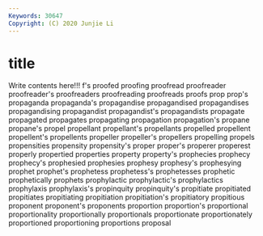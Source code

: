 ```yaml
---
Keywords: 30647
Copyright: (C) 2020 Junjie Li
---
```


# title

Write contents here!!!
f's 
proofed 
proofing 
proofread 
proofreader 
proofreader's 
proofreaders 
proofreading
proofreads 
proofs 
prop 
prop's 
propaganda 
propaganda's 
propagandise 
propagandised 
propagandises 
propagandising
propagandist 
propagandist's 
propagandists 
propagate 
propagated 
propagates 
propagating 
propagation 
propagation's 
propane
propane's 
propel 
propellant 
propellant's 
propellants 
propelled 
propellent 
propellent's 
propellents 
propeller
propeller's 
propellers 
propelling 
propels 
propensities 
propensity 
propensity's 
proper 
proper's 
properer
properest 
properly 
propertied 
properties 
property 
property's 
prophecies 
prophecy 
prophecy's 
prophesied
prophesies 
prophesy 
prophesy's 
prophesying 
prophet 
prophet's 
prophetess 
prophetess's 
prophetesses 
prophetic
prophetically 
prophets 
prophylactic 
prophylactic's 
prophylactics 
prophylaxis 
prophylaxis's 
propinquity 
propinquity's 
propitiate
propitiated 
propitiates 
propitiating 
propitiation 
propitiation's 
propitiatory 
propitious 
proponent 
proponent's 
proponents
proportion 
proportion's 
proportional 
proportionality 
proportionally 
proportionals 
proportionate 
proportionately 
proportioned 
proportioning
proportions 
proposal 

